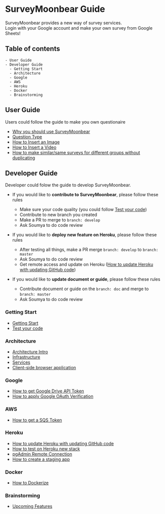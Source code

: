 # SurveyMoonbear Guide

SurveyMoonbear provides a new way of survey services.  
Login with your Google account and make your own survey from Google Sheets!

## Table of contents
```
- User Guide
- Developer Guide
  - Getting Start
  - Architecture
  - Google
  - AWS
  - Heroku
  - Docker
  - Brainstorming
```
## User Guide
Users could follow the guide to make you own questionaire
- [Why you should use SurveyMoonbear](user_guide/competitive_products.md)
- [Question Type](user_guide/question_type.md)
- [How to Insert an Image](user_guide/insert_image.md)
- [How to Insert a Video](user_guide/insert_video.md)
- [How to make similar/same surveys for different groups without duplicating](user_guide/survey_group.md)


## Developer Guide
Developer could folow the guide to develop SurveyMoonbear.
- If you would like to **contribute to SurveyMoonbear**, please follow these rules
  - Make sure your code quality (you could follow [Test your code](test_code.md))
  - Contribute to new branch you created
  - Make a PR to merge to `branch: develop`
  - Ask Soumya to do code review

- If you would like to **deploy new feature on Heroku**, please follow these rules
  - After testing all things, make a PR merge `branch: develop` to `branch: master`
  - Ask Soumya to do code review
  - Get remote access and update on Heroku 
    ([How to update Heroku with updating GitHub code](heroku/update_from_github.md))
  
- If you would like to **update document or guide**, please follow these rules
  - Contribute document or guide on the `branch: doc` and merge to `branch: master`
  - Ask Soumya to do code review

### Getting Start
- [Getting Start](getting_start.md)
- [Test your code](test_code.md)

### Architecture

* [Architecture Intro](architecture/architecture-intro.md)
* [Infrastructure](architecture/infrastructure.md)
* [Services](architecture/services.md)
* [Client-side browser application](architecture/client-side-browser-application.md)

### Google

* [How to get Google Drive API Token](google/google-drive-api.md)
* [How to apply Google OAuth Verification](google/applying-google-oauth-verification.md)

### AWS
* [How to get a SQS Token](aws/sqs.md)

### Heroku
* [How to update Heroku with updating GitHub code](heroku/update_from_github.md)
* [How to test on Heroku new stack](heroku/test-on-heroku-new-stack.md)
* [pgAdmin Remote Connection](heroku/pgAdmin-remote-connection.md)
* [How to create a staging app](heroku/staging_app.md)

### Docker
- [How to Dockerize](docker/docker_project.md)

### Brainstorming
- [Upcoming Features](brainstorming/upcoming_features.md)
